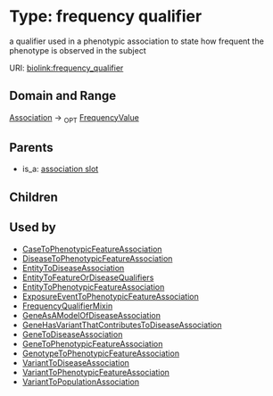 
# Type: frequency qualifier


a qualifier used in a phenotypic association to state how frequent the phenotype is observed in the subject

URI: [biolink:frequency_qualifier](https://w3id.org/biolink/vocab/frequency_qualifier)


## Domain and Range

[Association](Association.md) ->  <sub>OPT</sub> [FrequencyValue](FrequencyValue.md)

## Parents

 *  is_a: [association slot](association_slot.md)

## Children


## Used by

 * [CaseToPhenotypicFeatureAssociation](CaseToPhenotypicFeatureAssociation.md)
 * [DiseaseToPhenotypicFeatureAssociation](DiseaseToPhenotypicFeatureAssociation.md)
 * [EntityToDiseaseAssociation](EntityToDiseaseAssociation.md)
 * [EntityToFeatureOrDiseaseQualifiers](EntityToFeatureOrDiseaseQualifiers.md)
 * [EntityToPhenotypicFeatureAssociation](EntityToPhenotypicFeatureAssociation.md)
 * [ExposureEventToPhenotypicFeatureAssociation](ExposureEventToPhenotypicFeatureAssociation.md)
 * [FrequencyQualifierMixin](FrequencyQualifierMixin.md)
 * [GeneAsAModelOfDiseaseAssociation](GeneAsAModelOfDiseaseAssociation.md)
 * [GeneHasVariantThatContributesToDiseaseAssociation](GeneHasVariantThatContributesToDiseaseAssociation.md)
 * [GeneToDiseaseAssociation](GeneToDiseaseAssociation.md)
 * [GeneToPhenotypicFeatureAssociation](GeneToPhenotypicFeatureAssociation.md)
 * [GenotypeToPhenotypicFeatureAssociation](GenotypeToPhenotypicFeatureAssociation.md)
 * [VariantToDiseaseAssociation](VariantToDiseaseAssociation.md)
 * [VariantToPhenotypicFeatureAssociation](VariantToPhenotypicFeatureAssociation.md)
 * [VariantToPopulationAssociation](VariantToPopulationAssociation.md)
